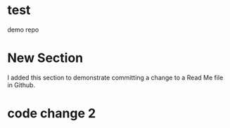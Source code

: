 # test
demo repo

# New Section
I added this section to demonstrate committing a change to a Read Me file in Github.

# code change 2

